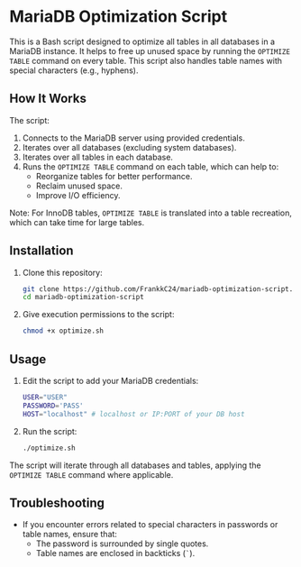 # MariaDB Optimization Script

This is a Bash script designed to optimize all tables in all databases in a MariaDB instance. It helps to free up unused space by running the `OPTIMIZE TABLE` command on every table. This script also handles table names with special characters (e.g., hyphens).

## How It Works

The script:
1. Connects to the MariaDB server using provided credentials.
2. Iterates over all databases (excluding system databases).
3. Iterates over all tables in each database.
4. Runs the `OPTIMIZE TABLE` command on each table, which can help to:
   - Reorganize tables for better performance.
   - Reclaim unused space.
   - Improve I/O efficiency.

Note: For InnoDB tables, `OPTIMIZE TABLE` is translated into a table recreation, which can take time for large tables.

## Installation

1. Clone this repository:
    ```bash
    git clone https://github.com/FrankkC24/mariadb-optimization-script.git
    cd mariadb-optimization-script
    ```

2. Give execution permissions to the script:
    ```bash
    chmod +x optimize.sh
    ```

## Usage

1. Edit the script to add your MariaDB credentials:
    ```bash
    USER="USER"
    PASSWORD='PASS'
    HOST="localhost" # localhost or IP:PORT of your DB host
    ```

2. Run the script:
    ```bash
    ./optimize.sh
    ```

The script will iterate through all databases and tables, applying the `OPTIMIZE TABLE` command where applicable.

## Troubleshooting

- If you encounter errors related to special characters in passwords or table names, ensure that:
  - The password is surrounded by single quotes.
  - Table names are enclosed in backticks (`` ` ``).

